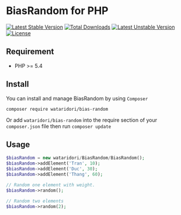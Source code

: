 BiasRandom for PHP
==========
[![Latest Stable Version](https://poser.pugx.org/wataridori/bias-random/v/stable.svg)](https://packagist.org/packages/wataridori/bias-random)
[![Total Downloads](https://poser.pugx.org/wataridori/bias-random/downloads.svg)](https://packagist.org/packages/wataridori/bias-random)
[![Latest Unstable Version](https://poser.pugx.org/wataridori/bias-random/v/unstable.svg)](https://packagist.org/packages/wataridori/bias-random)
[![License](https://poser.pugx.org/wataridori/bias-random/license.svg)](https://packagist.org/packages/wataridori/bias-random)

## Requirement
* PHP >= 5.4

## Install

You can install and manage BiasRandom by using `Composer`

```
composer require wataridori/bias-random
```

Or add `wataridori/bias-random` into the require section of your `composer.json` file then run `composer update`

## Usage

```php
$biasRandom = new wataridori/BiasRandom/BiasRandom();
$biasRandom->addElement('Tran', 10);
$biasRandom->addElement('Duc', 30);
$biasRandom->addElement('Thang', 60);

// Random one element with weight.
$biasRandom->random();

// Random two elements
$biasRandom->random(2);
```
